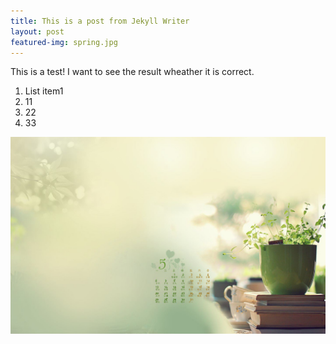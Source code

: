 ```yaml
---
title: This is a post from Jekyll Writer
layout: post
featured-img: spring.jpg
---
```

This is a test!
I want to see the result wheather it is correct.

 1. List item1
 2. 11
 3. 22
 4. 33

![春天到了](./images/spring.jpg)

